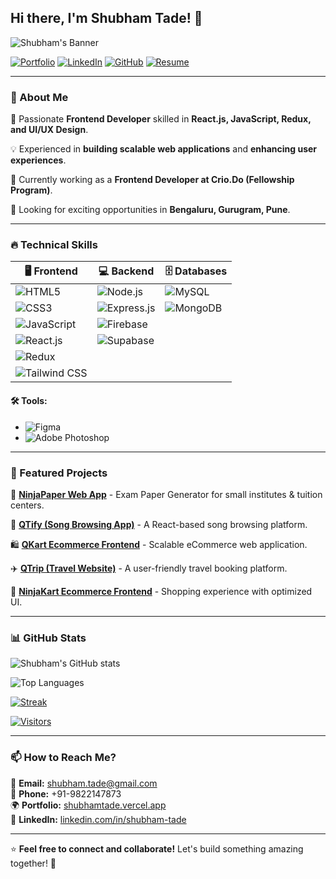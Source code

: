 ## Hi there, I'm Shubham Tade! 👋

![Shubham's Banner](https://source.unsplash.com/1600x500/?technology,coding,developer) <!-- Replace with your custom banner -->

[![Portfolio](https://img.shields.io/badge/Portfolio-Visit-blue?style=for-the-badge&logo=vercel)](https://www.shubhamtade.vercel.app)
[![LinkedIn](https://img.shields.io/badge/LinkedIn-Connect-blue?style=for-the-badge&logo=linkedin)](https://www.linkedin.com/in/shubham-tade)
[![GitHub](https://img.shields.io/badge/GitHub-Follow-black?style=for-the-badge&logo=github)](https://github.com/shubhamtade)
[![Resume](https://img.shields.io/badge/Resume-Download-green?style=for-the-badge&logo=adobeacrobatreader)](https://www.shubhamtade.vercel.app/resume.pdf)

---

### 🚀 About Me 

🎯 Passionate **Frontend Developer** skilled in **React.js, JavaScript, Redux, and UI/UX Design**. 

💡 Experienced in **building scalable web applications** and **enhancing user experiences**.

🔧 Currently working as a **Frontend Developer at Crio.Do (Fellowship Program)**.

📍 Looking for exciting opportunities in **Bengaluru, Gurugram, Pune**.

---

### 🔥 Technical Skills

| 🖥️ Frontend | 💻 Backend | 🗄️ Databases |
|-------------|------------|------------|
| ![HTML5](https://img.shields.io/badge/HTML5-E34F26?style=for-the-badge&logo=html5&logoColor=white) | ![Node.js](https://img.shields.io/badge/Node.js-339933?style=for-the-badge&logo=node.js&logoColor=white) | ![MySQL](https://img.shields.io/badge/MySQL-4479A1?style=for-the-badge&logo=mysql&logoColor=white) |
| ![CSS3](https://img.shields.io/badge/CSS3-1572B6?style=for-the-badge&logo=css3&logoColor=white) | ![Express.js](https://img.shields.io/badge/Express.js-000000?style=for-the-badge&logo=express&logoColor=white) | ![MongoDB](https://img.shields.io/badge/MongoDB-47A248?style=for-the-badge&logo=mongodb&logoColor=white) |
| ![JavaScript](https://img.shields.io/badge/JavaScript-F7DF1E?style=for-the-badge&logo=javascript&logoColor=black) | ![Firebase](https://img.shields.io/badge/Firebase-FFCA28?style=for-the-badge&logo=firebase&logoColor=black) | |
| ![React.js](https://img.shields.io/badge/React.js-61DAFB?style=for-the-badge&logo=react&logoColor=black) | ![Supabase](https://img.shields.io/badge/Supabase-3ECF8E?style=for-the-badge&logo=supabase&logoColor=white) | |
| ![Redux](https://img.shields.io/badge/Redux-764ABC?style=for-the-badge&logo=redux&logoColor=white) | | |
| ![Tailwind CSS](https://img.shields.io/badge/TailwindCSS-38B2AC?style=for-the-badge&logo=tailwind-css&logoColor=white) | | |

#### 🛠️ Tools:
- ![Figma](https://img.shields.io/badge/Figma-F24E1E?style=for-the-badge&logo=figma&logoColor=white)
- ![Adobe Photoshop](https://img.shields.io/badge/Adobe%20Photoshop-31A8FF?style=for-the-badge&logo=adobe-photoshop&logoColor=white)

---

### 📌 Featured Projects

🚀 **[NinjaPaper Web App](https://ninjapaper.vercel.app)** - Exam Paper Generator for small institutes & tuition centers. 

🎵 **[QTify (Song Browsing App)](https://q-tify-new.vercel.app)** - A React-based song browsing platform.

🛍️ **[QKart Ecommerce Frontend](https://me-qkart-frontend-v2-six.vercel.app)** - Scalable eCommerce web application.

✈️ **[QTrip (Travel Website)](https://q-trip-six.vercel.app)** - A user-friendly travel booking platform.

🛒 **[NinjaKart Ecommerce Frontend](https://ninja-kart.vercel.app)** - Shopping experience with optimized UI.

---

### 📊 GitHub Stats

![Shubham's GitHub stats](https://github-readme-stats.vercel.app/api?username=shubhamtade&show_icons=true&theme=radical)

![Top Languages](https://github-readme-stats.vercel.app/api/top-langs/?username=shubhamtade&layout=compact&theme=radical)

[![Streak](https://github-readme-streak-stats.herokuapp.com/?user=shubhamtade&theme=radical)](https://github.com/shubhamtade)

[![Visitors](https://visitor-badge.glitch.me/badge?page_id=shubhamtade.visitor-badge)](https://github.com/shubhamtade)

---

### 📫 How to Reach Me?

📩 **Email:** shubham.tade@gmail.com  
📱 **Phone:** +91-9822147873  
🌍 **Portfolio:** [shubhamtade.vercel.app](https://www.shubhamtade.vercel.app)  
👥 **LinkedIn:** [linkedin.com/in/shubham-tade](https://www.linkedin.com/in/shubham-tade)  

---

⭐ **Feel free to connect and collaborate!** Let's build something amazing together! 🚀

